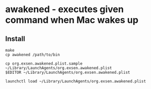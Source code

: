 # awakened - executes given command when Mac wakes up

## Install

```
make
cp awakened /path/to/bin

cp org.exsen.awakened.plist.sample ~/Library/LaunchAgents/org.exsen.awakened.plist
$EDITOR ~/Library/LaunchAgents/org.exsen.awakened.plist

launchctl load ~/Library/LaunchAgents/org.exsen.awakened.plist
```
